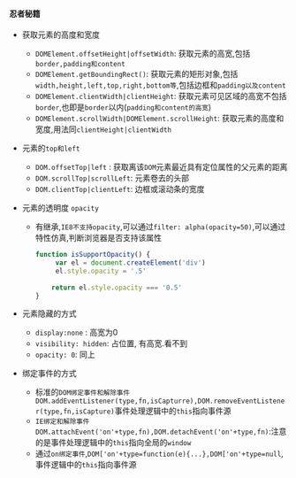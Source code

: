 ####  忍者秘籍

+ 获取元素的高度和宽度

  + `DOMElement.offsetHeight|offsetWidth`: 获取元素的高宽,包括`border,padding和content`
  + `DOMElement.getBoundingRect()`: 获取元素的矩形对象,包括`width,height,left,top,right,bottom等`,包括边框和`padding以及content`
  + `DOMElement.clientWidth|clientHeight`: 获取元素可见区域的高宽不包括`border`,也即是`border`以内(`padding和content的高宽`)
  + `DOMElement.scrollWidth|DOMElement.scrollHeight`: 获取元素的高度和宽度,用法同`clientHeight|clientWidth`

+ 元素的`top和left`

  + `DOM.offsetTop|left` : 获取离该`DOM`元素最近具有定位属性的父元素的距离
  + `DOM.scrollTop|scrollLeft`: 元素卷去的头部
  + `DOM.clientTop|clientLeft`: 边框或滚动条的宽度

+ 元素的透明度 `opacity`

  + 有继承,`IE8不支持opacity`,可以通过`filter: alpha(opacity=50)`,可以通过特性仿真,判断浏览器是否支持该属性

    ```javascript
    function isSupportOpacity() {
         var el = document.createElement('div')
         el.style.opacity = '.5'
         
        return el.style.opacity === '0.5'
    }
    ```

+ 元素隐藏的方式

  + `display:none` :  高宽为0
  + `visibility: hidden`: 占位置, 有高宽.看不到
  + `opacity: 0`: 同上

+ 绑定事件的方式

  + 标准的`DOM绑定事件和解除事件DOM.addEventListener(type,fn,isCapturre),DOM.removeEventListener(type,fn,isCapture)`事件处理逻辑中的`this`指向事件源
  + `IE绑定和解除事件`  `DOM.attachEvent('on'+type,fn),DOM.detachEvent('on'+type,fn)`:注意的是事件处理逻辑中的`this`指向全局的`window`
  + 通过`on绑定事件`,`DOM['on'+type=function(e){...},DOM['on'+type=null`,事件逻辑中的`this`指向事件源